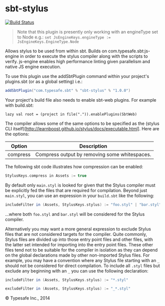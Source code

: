 sbt-stylus
==========

[![Build Status](https://api.travis-ci.org/sbt/sbt-stylus.png?branch=master)](https://travis-ci.org/sbt/sbt-stylus)

> Note that this plugin is presently only working with an engineType set to Node e.g.:
> `set JsEngineKeys.engineType := JsEngineKeys.EngineType.Node`

Allows stylus to be used from within sbt. Builds on com.typesafe.sbt:js-engine in order to execute the stylus compiler along with
the scripts to verify. js-engine enables high performance linting given parallelism and native JS engine execution.

To use this plugin use the addSbtPlugin command within your project's plugins.sbt (or as a global setting) i.e.:

```scala
addSbtPlugin("com.typesafe.sbt" % "sbt-stylus" % "1.0.0")
```

Your project's build file also needs to enable sbt-web plugins. For example with build.sbt:

    lazy val root = (project in file(".")).enablePlugins(SbtWeb)

The compiler allows some of the same options to be specified as the (stylus CLI itself)[http://learnboost.github.io/stylus/docs/executable.html].
Here are the options:

Option              | Description
--------------------|------------
compress            | Compress output by removing some whitespaces.
    
The following sbt code illustrates how compression can be enabled:

```scala
StylusKeys.compress in Assets := true
```

By default only `main.styl` is looked for given that the Stylus compiler must be explicitly fed the files
that are required for compilation. Beyond just `main.styl`, you can use an expression in your `build.sbt` like the
following:

```scala
includeFilter in (Assets, StylusKeys.stylus) := "foo.styl" | "bar.styl"
```

...where both `foo.styl` and `bar.styl` will be considered for the Stylus compiler.

Alternatively you may want a more general expression to exclude Stylus files that are not considered targets
for the compiler. Quite commonly, Stylus files are divided up into those entry point files and other files, with the
latter set intended for importing into the entry point files. These other files tend not to be suitable for the
compiler in isolation as they can depend on the global declarations made by other non-imported Stylus files. For example,
you may have a convention where any Stylus file starting with an `_` should not be considered for direct compilation. To
include all `.styl` files but exclude any beginning with an `_` you can use the following declaration:

```scala
includeFilter in (Assets, StylusKeys.stylus) := "*.styl"

excludeFilter in (Assets, StylusKeys.stylus) := "_*.styl"
```

&copy; Typesafe Inc., 2014
